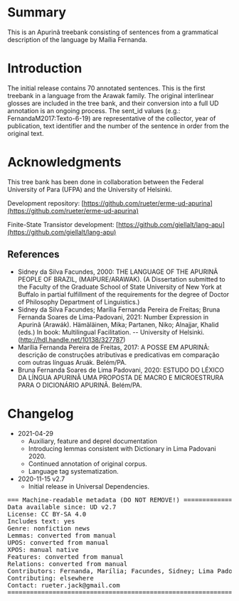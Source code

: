 # Summary

This is an Apurinã treebank consisting of sentences from a grammatical description of the language by Maília Fernanda.


# Introduction

 The initial release contains 70 annotated sentences. This is the first treebank in a language from the Arawak family. The original interlinear glosses are included in the tree bank, and their conversion into a full UD annotation is an ongoing process. The sent_id values (e.g.: FernandaM2017:Texto-6-19) are representative of the collector, year of publication, text identifier and the number of the sentence in order from the original text.


# Acknowledgments

 This tree bank has been done in collaboration between the Federal University of Para (UFPA) and the University of Helsinki. 

Development repository:
[https://github.com/rueter/erme-ud-apurina](https://github.com/rueter/erme-ud-apurina)

Finite-State Transistor development:
[https://github.com/giellalt/lang-apu](https://github.com/giellalt/lang-apu)

## References

* Sidney da Silva Facundes, 2000: THE LANGUAGE OF THE APURINÃ PEOPLE OF BRAZIL, (MAIPURE/ARAWAK). (A Dissertation submitted to the Faculty of the Graduate School of State University of New York at Buffalo in partial fulfillment of the requirements for the degree of Doctor of Philosophy Department of Linguistics.)
* Sidney da Silva Facundes;  Marília Fernanda Pereira de Freitas; Bruna Fernanda Soares de Lima-Padovani, 2021: Number Expression in Apurinã (Arawák).  Hämäläinen, Mika; Partanen, Niko; Alnajjar, Khalid (eds.) In book: Multilingual Facilitation. --  University of Helsinki. (http://hdl.handle.net/10138/327787)
* Marília Fernanda Pereira de Freitas, 2017: A POSSE EM APURINÃ: descrição de construções atributivas e predicativas em comparação com outras línguas Aruák. Belém/PA.
* Bruna Fernanda Soares de Lima Padovani, 2020: ESTUDO DO LÉXICO DA LÍNGUA APURINÃ UMA PROPOSTA DE MACRO E MICROESTRURA PARA O DICIONÁRIO APURINÃ. Belém/PA.


# Changelog

* 2021-04-29
  * Auxiliary, feature and deprel documentation
  * Introducing lemmas consistent with Dictionary in Lima Padovani 2020.
  * Continued annotation of original corpus.
  * Language tag systematization.
* 2020-11-15 v2.7
  * Initial release in Universal Dependencies.


<pre>
=== Machine-readable metadata (DO NOT REMOVE!) ================================
Data available since: UD v2.7
License: CC BY-SA 4.0
Includes text: yes
Genre: nonfiction news
Lemmas: converted from manual
UPOS: converted from manual
XPOS: manual native
Features: converted from manual
Relations: converted from manual
Contributors: Fernanda, Marília; Facundes, Sidney; Lima Padovani, Bruna; Rueter, Jack; Partanen, Niko
Contributing: elsewhere
Contact: rueter.jack@gmail.com
===============================================================================
</pre>
